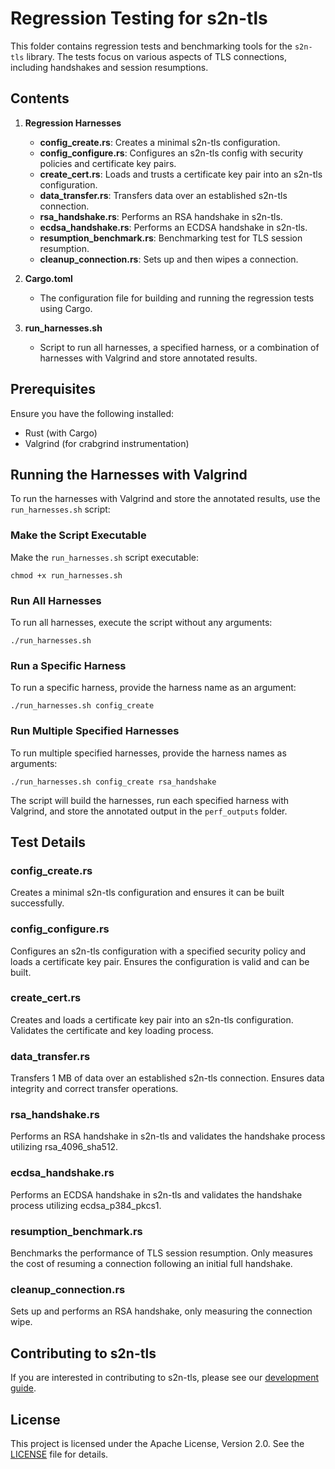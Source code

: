 # Regression Testing for s2n-tls

This folder contains regression tests and benchmarking tools for the `s2n-tls` library. The tests focus on various aspects of TLS connections, including handshakes and session resumptions.

## Contents

1. **Regression Harnesses**
   - **config_create.rs**: Creates a minimal s2n-tls configuration.
   - **config_configure.rs**: Configures an s2n-tls config with security policies and certificate key pairs.
   - **create_cert.rs**: Loads and trusts a certificate key pair into an s2n-tls configuration.
   - **data_transfer.rs**: Transfers data over an established s2n-tls connection.
   - **rsa_handshake.rs**: Performs an RSA handshake in s2n-tls.
   - **ecdsa_handshake.rs**: Performs an ECDSA handshake in s2n-tls.
   - **resumption_benchmark.rs**: Benchmarking test for TLS session resumption.
   - **cleanup_connection.rs**: Sets up and then wipes a connection.

2. **Cargo.toml**
   - The configuration file for building and running the regression tests using Cargo.

3. **run_harnesses.sh**
   - Script to run all harnesses, a specified harness, or a combination of harnesses with Valgrind and store annotated results.


## Prerequisites

Ensure you have the following installed:
- Rust (with Cargo)
- Valgrind (for crabgrind instrumentation)

## Running the Harnesses with Valgrind
To run the harnesses with Valgrind and store the annotated results, use the `run_harnesses.sh` script:

### Make the Script Executable

Make the `run_harnesses.sh` script executable:

```
chmod +x run_harnesses.sh
```

### Run All Harnesses

To run all harnesses, execute the script without any arguments:

```
./run_harnesses.sh
```

### Run a Specific Harness

To run a specific harness, provide the harness name as an argument:

```
./run_harnesses.sh config_create
```

### Run Multiple Specified Harnesses

To run multiple specified harnesses, provide the harness names as arguments:

```
./run_harnesses.sh config_create rsa_handshake
```

The script will build the harnesses, run each specified harness with Valgrind, and store the annotated output in the `perf_outputs` folder.

## Test Details

### config_create.rs

Creates a minimal s2n-tls configuration and ensures it can be built successfully.

### config_configure.rs

Configures an s2n-tls configuration with a specified security policy and loads a certificate key pair. Ensures the configuration is valid and can be built.

### create_cert.rs

Creates and loads a certificate key pair into an s2n-tls configuration. Validates the certificate and key loading process.

### data_transfer.rs

Transfers 1 MB of data over an established s2n-tls connection. Ensures data integrity and correct transfer operations.

### rsa_handshake.rs

Performs an RSA handshake in s2n-tls and validates the handshake process utilizing rsa_4096_sha512.

### ecdsa_handshake.rs

Performs an ECDSA handshake in s2n-tls and validates the handshake process utilizing ecdsa_p384_pkcs1.

### resumption_benchmark.rs

Benchmarks the performance of TLS session resumption. Only measures the cost of resuming a connection following an initial full handshake.
### cleanup_connection.rs

Sets up and performs an RSA handshake, only measuring the connection wipe.

## Contributing to s2n-tls

If you are interested in contributing to s2n-tls, please see our [development guide](https://github.com/aws/s2n-tls/blob/main/docs/DEVELOPMENT-GUIDE.md).

## License

This project is licensed under the Apache License, Version 2.0. See the [LICENSE](LICENSE) file for details.
